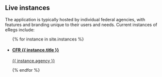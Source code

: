 ## Live instances

The application is typically hosted by individual federal agencies, with
features and branding unique to their users and needs. Current instances of
eRegs include:

<section>
  <ul class="group">
    {% for instance in site.instances %}
      <li>
        <a href="{{ instance.url }}">
          <h4>CFR {{ instance.title }}</h4>
          <p>{{ instance.agency }}</p>
        </a>
      </li>
    {% endfor %}
  </ul>
</section>